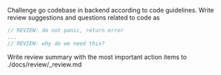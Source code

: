 Challenge go codebase in backend according to code guidelines. Write review suggestions and questions related to code as

```go
// REVIEW: do not panic, return error
...
// REVIEW: why do we need this? 
```

Write review summary with the most important action items to ./docs/review/<HEAD commit hash>_review.md